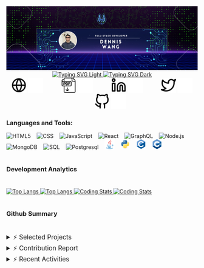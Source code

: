 <div align="center">
  <img src="https://github.com/denniszwang/denniszwang/blob/main/img/banner.png" alt="banner">
</div>

<div align="center">
  <a href="https://github.com/denniszwang#gh-light-mode-only" style="pointer-events: none;">
    <img src="https://readme-typing-svg.herokuapp.com?font=Fira+Code&size=35&Duration=3000&pause=1000&color=000&center=true&vCenter=true&random=false&width=550&height=55&lines=Full-Stack+Web+Developer;Experienced+UI%2FUX+Designer;Computer+Science+Master" alt="Typing SVG Light" />
  </a>
  <a href="https://github.com/denniszwang#gh-dark-mode-only" style="pointer-events: none;">
    <img src="https://readme-typing-svg.herokuapp.com?font=Fira+Code&size=35&Duration=3000&pause=1000&color=fff&center=true&vCenter=true&random=false&width=550&height=55&lines=Full-Stack+Web+Developer;Experienced+UI%2FUX+Designer;Computer+Science+Master" alt="Typing SVG Dark" />
  </a>
</div>

<div align="center">
  <a href="https://denniszwang.github.io/#gh-light-mode-only"><img src="./img/globe-light.svg" alt="website" width="40"></a>
  <a href="https://denniszwang.github.io/#gh-dark-mode-only"><img src="./img/globe-dark.svg" alt="website" width="40"></a>
  &#8287;&#8287;&#8287;&#8287;&#8287;&#8287;&#8287;&#8287;&#8287;&#8287;
  <a href="https://drive.google.com/file/d/1HSc0zjag_MQ6pcE0mBG8ZtifngaFRk0X/view?usp=drive_link#gh-light-mode-only"><img src="./img/file-light.svg" alt="website" width="40"></a>
  <a href="https://drive.google.com/file/d/1HSc0zjag_MQ6pcE0mBG8ZtifngaFRk0X/view?usp=drive_link#gh-dark-mode-only"><img src="./img/file-dark.svg" alt="website" width="40"></a>
  &#8287;&#8287;&#8287;&#8287;&#8287;&#8287;&#8287;&#8287;&#8287;&#8287;
  <a href="https://linkedin.com/in/denniswang1011#gh-light-mode-only"><img src="./img/linkedin-light.svg" alt="website" width="40"></a>
  <a href="https://linkedin.com/in/denniswang1011#gh-dark-mode-only"><img src="./img/linkedin-dark.svg" alt="website" width="40"></a>
  &#8287;&#8287;&#8287;&#8287;&#8287;&#8287;&#8287;&#8287;&#8287;&#8287;
  <a href="https://x.com/coachdwang#gh-light-mode-only"><img src="./img/twitter-light.svg" alt="website" width="40"></a>
  <a href="https://x.com/coachdwang#gh-dark-mode-only"><img src="./img/twitter-dark.svg" alt="website" width="40"></a>
  &#8287;&#8287;&#8287;&#8287;&#8287;&#8287;&#8287;&#8287;&#8287;&#8287;
  <a href="https://github.com/denniszwang#gh-light-mode-only"><img src="./img/github-light.svg" alt="website" width="40"></a>
  <a href="https://github.com/denniszwang#gh-dark-mode-only"><img src="./img/github-dark.svg" alt="website" width="40"></a>
</div>

<h3> Languages and Tools:</h3>
<div>
  <img alt="HTML5" width="26px" src="https://cdn.jsdelivr.net/gh/devicons/devicon/icons/html5/html5-original.svg"/>
  &#8287;&#8287;
  <img alt="CSS" width="26px" src="https://cdn.jsdelivr.net/gh/devicons/devicon/icons/css3/css3-original.svg""/>
  &#8287;&#8287;
  <img alt="JavaScript" width="26px" src="https://cdn.jsdelivr.net/gh/devicons/devicon/icons/javascript/javascript-original.svg"/
  &#8287;&#8287;
  <img alt="Vue" width="26px" src="https://upload.wikimedia.org/wikipedia/commons/9/95/Vue.js_Logo_2.svg"/>
  &#8287;&#8287;
  <img alt="React" width="26px" src="https://cdn.jsdelivr.net/gh/devicons/devicon/icons/react/react-original.svg"/>
  &#8287;&#8287;
  <img alt="GraphQL" width="26px" src="https://cdn.jsdelivr.net/gh/devicons/devicon/icons/graphql/graphql-plain.svg"/>
  &#8287;&#8287;
  <img alt="Node.js" width="26px" src="https://cdn.jsdelivr.net/gh/devicons/devicon/icons/nodejs/nodejs-original.svg"/>
  &#8287;&#8287;
  <img alt="MongoDB" width="26px" src="https://cdn.jsdelivr.net/gh/devicons/devicon/icons/mongodb/mongodb-original.svg"/>
  &#8287;&#8287;
  <img alt="SQL" width="26px" src="https://cdn.jsdelivr.net/gh/devicons/devicon/icons/mysql/mysql-original.svg"/>
  &#8287;&#8287;
  <img alt="Postgresql" width="26px" src="https://upload.wikimedia.org/wikipedia/commons/2/29/Postgresql_elephant.svg"/>
  &#8287;&#8287;
  <img alt="Java" width="26px" src="https://raw.githubusercontent.com/devicons/devicon/master/icons/java/java-original.svg"/>
  &#8287;&#8287;
  <img alt="Python" width="26px" src="https://raw.githubusercontent.com/devicons/devicon/master/icons/python/python-original.svg"/>
  &#8287;&#8287;
  <img alt="C" width="26px" src="https://raw.githubusercontent.com/devicons/devicon/master/icons/c/c-original.svg"/>
  &#8287;&#8287;
  <img alt="C++" width="26px" src="https://raw.githubusercontent.com/devicons/devicon/master/icons/cplusplus/cplusplus-original.svg"/>
</div>

<h3 style="margin: 1vh 0;">Development Analytics</h3>
<div>
  <a href="https://github.com/denniszwang#gh-dark-mode-only" style="pointer-events: none;">
    <img src="https://github-readme-stats-dennis.vercel.app/api/top-langs/?username=denniszwang&langs_count=6&layout=compact&theme=github_dark&hide_border=true&card_width=495" alt="Top Langs" />
  </a>
  <a href="https://github.com/denniszwang#gh-light-mode-only" style="pointer-events: none;">
    <img src="https://github-readme-stats-dennis.vercel.app/api/top-langs/?username=denniszwang&langs_count=6&layout=compact&hide_border=true&card_width=495" alt="Top Langs" />
  </a>
  <a href="https://github.com/denniszwang#gh-dark-mode-only" style="pointer-events: none;">
    <img src="https://github-readme-stats-dennis.vercel.app/api/wakatime?username=denniszwang&langs_count=6&layout=compact&theme=github_dark&hide_border=true&custom_title=Weekly%20Coding%20Overview" alt="Coding Stats" />
  </a>
  <a href="https://github.com/denniszwang#gh-light-mode-only" style="pointer-events: none;">
    <img src="https://github-readme-stats-dennis.vercel.app/api/wakatime?username=denniszwang&langs_count=6&layout=compact&hide_border=true&custom_title=Weekly%20Coding%20Overview" alt="Coding Stats" />
  </a>
</div>

<h3 style="margin: 1vh 0;">Github Summary</h3>
<details>
  <summary style="font-size: 1.2em;">⚡ Selected Projects</summary>
  <div>

  </div>
</details>

<details>
  <summary style="font-size: 1.2em;">⚡ Contribution Report</summary>
  <div>
    <h3> 🔥 Contributions Overview</h3>
    <a href="https://github.com/denniszwang#gh-dark-mode-only" style="pointer-events: none;">
      <img src="https://github-readme-streak-stats-dennis.vercel.app?user=denniszwang&theme=github-dark-blue&hide_border=true" alt="GitHub Streak" />
    </a>
    <a href="https://github.com/denniszwang#gh-light-mode-only" style="pointer-events: none;">
      <img src="https://github-readme-streak-stats-dennis.vercel.app?user=denniszwang&hide_border=true" alt="GitHub Streak" />
    </a>
  </div>
  <div>
  <h3> 🔥 Contributions in the last year</h3> 
    <img src="https://github.com/denniszwang/denniszwang/blob/output/github-contribution-grid-snake-dark.svg#gh-dark-mode-only" alt="Snake animation" />
    <img src="https://github.com/denniszwang/denniszwang/blob/output/github-contribution-grid-snake.svg#gh-light-mode-only" alt="Snake animation" />
  </div>
</details>

<details>
  <summary style="font-size: 1.2em;">⚡ Recent Activities</summary>
  
<!--START_SECTION:activity-->
1. 🎉 Merged PR [#2](https://github.com/denniszwang/denniszwang/pull/2) in [denniszwang/denniszwang](https://github.com/denniszwang/denniszwang)
2. 💪 Opened PR [#2](https://github.com/denniszwang/denniszwang/pull/2) in [denniszwang/denniszwang](https://github.com/denniszwang/denniszwang)
3. 🎉 Merged PR [#1](https://github.com/denniszwang/denniszwang/pull/1) in [denniszwang/denniszwang](https://github.com/denniszwang/denniszwang)
4. 💪 Opened PR [#1](https://github.com/denniszwang/denniszwang/pull/1) in [denniszwang/denniszwang](https://github.com/denniszwang/denniszwang)
<!--END_SECTION:activity-->

</details>
